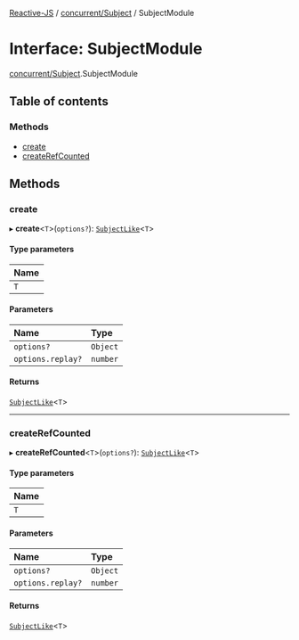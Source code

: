 [Reactive-JS](../README.md) / [concurrent/Subject](../modules/concurrent_Subject.md) / SubjectModule

# Interface: SubjectModule

[concurrent/Subject](../modules/concurrent_Subject.md).SubjectModule

## Table of contents

### Methods

- [create](concurrent_Subject.SubjectModule.md#create)
- [createRefCounted](concurrent_Subject.SubjectModule.md#createrefcounted)

## Methods

### create

▸ **create**<`T`\>(`options?`): [`SubjectLike`](concurrent.SubjectLike.md)<`T`\>

#### Type parameters

| Name |
| :------ |
| `T` |

#### Parameters

| Name | Type |
| :------ | :------ |
| `options?` | `Object` |
| `options.replay?` | `number` |

#### Returns

[`SubjectLike`](concurrent.SubjectLike.md)<`T`\>

___

### createRefCounted

▸ **createRefCounted**<`T`\>(`options?`): [`SubjectLike`](concurrent.SubjectLike.md)<`T`\>

#### Type parameters

| Name |
| :------ |
| `T` |

#### Parameters

| Name | Type |
| :------ | :------ |
| `options?` | `Object` |
| `options.replay?` | `number` |

#### Returns

[`SubjectLike`](concurrent.SubjectLike.md)<`T`\>
